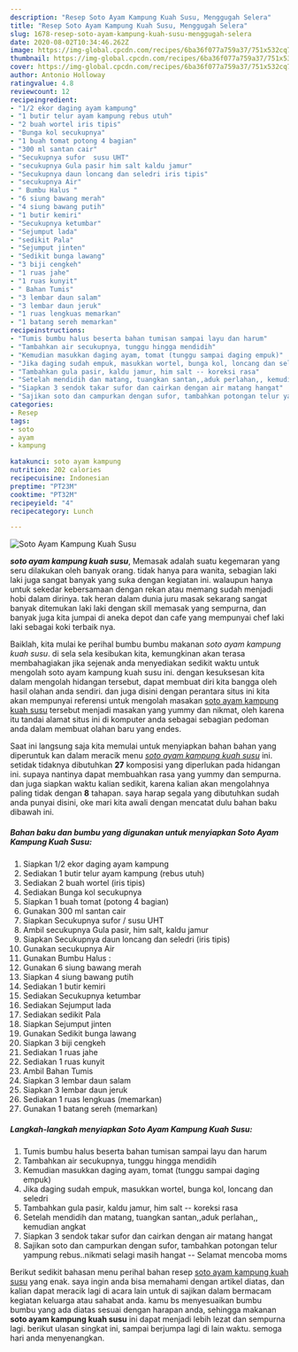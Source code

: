 ```yaml
---
description: "Resep Soto Ayam Kampung Kuah Susu, Menggugah Selera"
title: "Resep Soto Ayam Kampung Kuah Susu, Menggugah Selera"
slug: 1678-resep-soto-ayam-kampung-kuah-susu-menggugah-selera
date: 2020-08-02T10:34:46.262Z
image: https://img-global.cpcdn.com/recipes/6ba36f077a759a37/751x532cq70/soto-ayam-kampung-kuah-susu-foto-resep-utama.jpg
thumbnail: https://img-global.cpcdn.com/recipes/6ba36f077a759a37/751x532cq70/soto-ayam-kampung-kuah-susu-foto-resep-utama.jpg
cover: https://img-global.cpcdn.com/recipes/6ba36f077a759a37/751x532cq70/soto-ayam-kampung-kuah-susu-foto-resep-utama.jpg
author: Antonio Holloway
ratingvalue: 4.8
reviewcount: 12
recipeingredient:
- "1/2 ekor daging ayam kampung"
- "1 butir telur ayam kampung rebus utuh"
- "2 buah wortel iris tipis"
- "Bunga kol secukupnya"
- "1 buah tomat potong 4 bagian"
- "300 ml santan cair"
- "Secukupnya sufor  susu UHT"
- "secukupnya Gula pasir him salt kaldu jamur"
- "Secukupnya daun loncang dan seledri iris tipis"
- "secukupnya Air"
- " Bumbu Halus "
- "6 siung bawang merah"
- "4 siung bawang putih"
- "1 butir kemiri"
- "Secukupnya ketumbar"
- "Sejumput lada"
- "sedikit Pala"
- "Sejumput jinten"
- "Sedikit bunga lawang"
- "3 biji cengkeh"
- "1 ruas jahe"
- "1 ruas kunyit"
- " Bahan Tumis"
- "3 lembar daun salam"
- "3 lembar daun jeruk"
- "1 ruas lengkuas memarkan"
- "1 batang sereh memarkan"
recipeinstructions:
- "Tumis bumbu halus beserta bahan tumisan sampai layu dan harum"
- "Tambahkan air secukupnya, tunggu hingga mendidih"
- "Kemudian masukkan daging ayam, tomat (tunggu sampai daging empuk)"
- "Jika daging sudah empuk, masukkan wortel, bunga kol, loncang dan seledri"
- "Tambahkan gula pasir, kaldu jamur, him salt -- koreksi rasa"
- "Setelah mendidih dan matang, tuangkan santan,,aduk perlahan,, kemudian angkat"
- "Siapkan 3 sendok takar sufor dan cairkan dengan air matang hangat"
- "Sajikan soto dan campurkan dengan sufor, tambahkan potongan telur yampung rebus..nikmati selagi masih hangat -- Selamat mencoba moms"
categories:
- Resep
tags:
- soto
- ayam
- kampung

katakunci: soto ayam kampung 
nutrition: 202 calories
recipecuisine: Indonesian
preptime: "PT23M"
cooktime: "PT32M"
recipeyield: "4"
recipecategory: Lunch

---
```



![Soto Ayam Kampung Kuah Susu](https://img-global.cpcdn.com/recipes/6ba36f077a759a37/751x532cq70/soto-ayam-kampung-kuah-susu-foto-resep-utama.jpg)

<b><i>soto ayam kampung kuah susu</i></b>, Memasak adalah suatu kegemaran yang seru dilakukan oleh banyak orang. tidak hanya para wanita, sebagian laki laki juga sangat banyak yang suka dengan kegiatan ini. walaupun hanya untuk sekedar kebersamaan dengan rekan atau memang sudah menjadi hobi dalam dirinya. tak heran dalam dunia juru masak sekarang sangat banyak ditemukan laki laki dengan skill memasak yang sempurna, dan banyak juga kita jumpai di aneka depot dan cafe yang mempunyai chef laki laki sebagai koki terbaik nya.



Baiklah, kita mulai ke perihal bumbu bumbu makanan <i>soto ayam kampung kuah susu</i>. di sela sela kesibukan kita, kemungkinan akan terasa membahagiakan jika sejenak anda menyediakan sedikit waktu untuk mengolah soto ayam kampung kuah susu ini. dengan kesuksesan kita dalam mengolah hidangan tersebut, dapat membuat diri kita bangga oleh hasil olahan anda sendiri. dan juga disini dengan perantara situs ini kita akan mempunyai referensi untuk mengolah masakan <u>soto ayam kampung kuah susu</u> tersebut menjadi masakan yang yummy dan nikmat, oleh karena itu tandai alamat situs ini di komputer anda sebagai sebagian pedoman anda dalam membuat olahan baru yang endes.


Saat ini langsung saja kita memulai untuk menyiapkan bahan bahan yang diperuntuk kan dalam meracik menu <u><i>soto ayam kampung kuah susu</i></u> ini. setidak tidaknya dibutuhkan <b>27</b> komposisi yang diperlukan pada hidangan ini. supaya nantinya dapat membuahkan rasa yang yummy dan sempurna. dan juga siapkan waktu kalian sedikit, karena kalian akan mengolahnya paling tidak dengan <b>8</b> tahapan. saya harap segala yang dibutuhkan sudah anda punyai disini, oke mari kita awali dengan mencatat dulu bahan baku dibawah ini.

<!--inarticleads1-->

##### Bahan baku dan bumbu yang digunakan untuk menyiapkan Soto Ayam Kampung Kuah Susu:

1. Siapkan 1/2 ekor daging ayam kampung
1. Sediakan 1 butir telur ayam kampung (rebus utuh)
1. Sediakan 2 buah wortel (iris tipis)
1. Sediakan Bunga kol secukupnya
1. Siapkan 1 buah tomat (potong 4 bagian)
1. Gunakan 300 ml santan cair
1. Siapkan Secukupnya sufor / susu UHT
1. Ambil secukupnya Gula pasir, him salt, kaldu jamur
1. Siapkan Secukupnya daun loncang dan seledri (iris tipis)
1. Gunakan secukupnya Air
1. Gunakan  Bumbu Halus :
1. Gunakan 6 siung bawang merah
1. Siapkan 4 siung bawang putih
1. Sediakan 1 butir kemiri
1. Sediakan Secukupnya ketumbar
1. Sediakan Sejumput lada
1. Sediakan sedikit Pala
1. Siapkan Sejumput jinten
1. Gunakan Sedikit bunga lawang
1. Siapkan 3 biji cengkeh
1. Sediakan 1 ruas jahe
1. Sediakan 1 ruas kunyit
1. Ambil  Bahan Tumis
1. Siapkan 3 lembar daun salam
1. Siapkan 3 lembar daun jeruk
1. Sediakan 1 ruas lengkuas (memarkan)
1. Gunakan 1 batang sereh (memarkan)




<!--inarticleads2-->

##### Langkah-langkah menyiapkan Soto Ayam Kampung Kuah Susu:

1. Tumis bumbu halus beserta bahan tumisan sampai layu dan harum
1. Tambahkan air secukupnya, tunggu hingga mendidih
1. Kemudian masukkan daging ayam, tomat (tunggu sampai daging empuk)
1. Jika daging sudah empuk, masukkan wortel, bunga kol, loncang dan seledri
1. Tambahkan gula pasir, kaldu jamur, him salt -- koreksi rasa
1. Setelah mendidih dan matang, tuangkan santan,,aduk perlahan,, kemudian angkat
1. Siapkan 3 sendok takar sufor dan cairkan dengan air matang hangat
1. Sajikan soto dan campurkan dengan sufor, tambahkan potongan telur yampung rebus..nikmati selagi masih hangat -- Selamat mencoba moms




Berikut sedikit bahasan menu perihal bahan resep <u>soto ayam kampung kuah susu</u> yang enak. saya ingin anda bisa memahami dengan artikel diatas, dan kalian dapat meracik lagi di acara lain untuk di sajikan dalam bermacam kegiatan keluarga atau sahabat anda. kamu bs menyesuaikan bumbu bumbu yang ada diatas sesuai dengan harapan anda, sehingga makanan <b>soto ayam kampung kuah susu</b> ini dapat menjadi lebih lezat dan sempurna lagi. berikut ulasan singkat ini, sampai berjumpa lagi di lain waktu. semoga hari anda menyenangkan.
